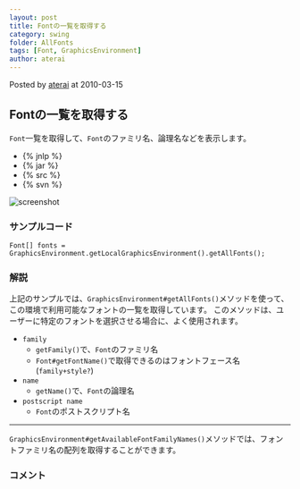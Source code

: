 ```yaml
---
layout: post
title: Fontの一覧を取得する
category: swing
folder: AllFonts
tags: [Font, GraphicsEnvironment]
author: aterai
---
```


Posted by [aterai](http://terai.xrea.jp/aterai.html) at 2010-03-15

## Fontの一覧を取得する
`Font`一覧を取得して、`Font`のファミリ名、論理名などを表示します。

- {% jnlp %}
- {% jar %}
- {% src %}
- {% svn %}

<!-- dummy comment line for breaking list -->

![screenshot](http://lh4.ggpht.com/_9Z4BYR88imo/TQTHfZb6u3I/AAAAAAAAARQ/8XzwOvBod-Q/s800/AllFonts.png)

### サンプルコード
<pre class="prettyprint"><code>Font[] fonts = GraphicsEnvironment.getLocalGraphicsEnvironment().getAllFonts();
</code></pre>

### 解説
上記のサンプルでは、`GraphicsEnvironment#getAllFonts()`メソッドを使って、この環境で利用可能なフォントの一覧を取得しています。
このメソッドは、ユーザーに特定のフォントを選択させる場合に、よく使用されます。

- `family`
    - `getFamily()`で、`Font`のファミリ名
    - `Font#getFontName()`で取得できるのはフォントフェース名(`family+style?`)
- `name`
    - `getName()`で、`Font`の論理名
- `postscript name`
    - `Font`のポストスクリプト名

<!-- dummy comment line for breaking list -->

- - - -
`GraphicsEnvironment#getAvailableFontFamilyNames()`メソッドでは、フォントファミリ名の配列を取得することができます。

### コメント
